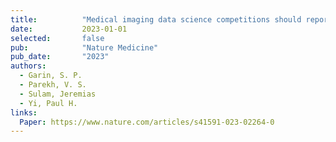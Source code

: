```yaml
---
title:          "Medical imaging data science competitions should report dataset demographics and evaluate for bias"
date:           2023-01-01
selected:       false
pub:            "Nature Medicine"
pub_date:       "2023"
authors:
  - Garin, S. P.
  - Parekh, V. S.
  - Sulam, Jeremias
  - Yi, Paul H.
links:
  Paper: https://www.nature.com/articles/s41591-023-02264-0
---
```

